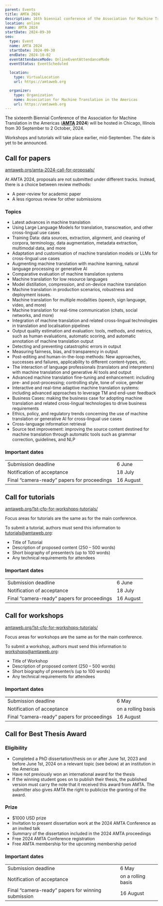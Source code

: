 ```yaml
---
parent: Events
title: AMTA 2024
description: 16th biennial conference of the Association for Machine Translation in the Americas
location: online
name: AMTA 2024
startDate: 2024-09-30
seo:
  type: Event
  name: AMTA 2024
  startDate: 2024-09-30
  endDate: 2024-10-02
  eventAttendanceMode: OnlineEventAttendanceMode
  eventStatus: EventScheduled

  location:
    type: VirtualLocation
    url: https://amtaweb.org

  organizer:
    type: Organization
    name: Association for Machine Translation in the Americas
    url: https://amtaweb.org
---
```


The sixteenth Biennial Conference of the Association for Machine Translation in the Americas (**[AMTA](/amta) 2024**) will be hosted in Chicago, Illinois from 30 September to 2 October, 2024.

Workshops and tutorials will take place earlier, mid-September.
The date is yet to be announced.


## Call for papers

[amtaweb.org/amta-2024-call-for-proposals/](https://amtaweb.org/amta-2024-call-for-proposals/)

At AMTA 2024, proposals are not submitted under different tracks.
Instead, there is a choice between review methods:

- A peer-review for academic paper
- A less rigorous review for other submissions


### Topics

- Latest advances in machine translation
- Using Large Language Models for translation, transcreation, and other cross-lingual use cases
- Training Data: data sources, extraction, alignment, and cleaning of corpora, terminology, data augmentation, metadata extraction, multimodal data, and more
- Adaptation and customisation of machine translation models or LLMs for cross-lingual use cases
- Augmenting machine translation with machine learning, natural language processing or generative AI
- Comparative evaluation of machine translation systems
- Machine translation for low resource languages
- Model distillation, compression, and on-device machine translation
- Machine translation in production scenarios, robustness and deployment issues.
- Machine translation for multiple modalities (speech, sign language, video, and more)
- Machine translation for real-time communication (chats, social networks, and more)
- Integration of machine translation and related cross-lingual technologies in translation and localisation pipelines
- Output quality estimation and evaluation: tools, methods, and metrics, such as human evaluations, automatic scoring, and automatic annotation of machine translation output
- Detecting and preventing catastrophic errors in output
- Measuring fairness, bias, and transparency in output
- Post-editing and human-in-the-loop methods: New approaches, successes and failures, applicability to different content-types, etc.
- The interaction of language professionals (translators and interpreters) with machine translation and generative AI tools and output
- Advanced machine translation fine-tuning and enhancement: including pre- and post-processing; controlling style, tone of voice, gender
- Interactive and real-time adaptive machine translation systems: including advanced approaches to leverage TM and end-user feedback
- Business Cases: making the business case for adopting machine translation and related cross-lingual technologies to drive business requirements
- Ethics, policy, and regulatory trends concerning the use of machine translation or generative AI for cross-lingual use cases
- Cross-language information retrieval
-  Source text improvement: improving the source content destined for machine translation through automatic tools such as grammar correction, guidelines, and NLP

### Important dates

|     |     |
| --- | --- |
| Submission deadline | 6 June |
| Notification of acceptance | 18 July |
| Final “camera-ready” papers for proceedings | 16 August |

## Call for tutorials

[amtaweb.org/1st-cfp-for-workshops-tutorials/](https://amtaweb.org/1st-cfp-for-workshops-tutorials/)

Focus areas for tutorials are the same as for the main conference.

To submit a tutorial, authors must send this information to tutorials@amtaweb.org:

- Title of Tutorial
- Description of proposed content (250 – 500 words)
- Short biography of presenter/s (up to 100 words)
- Any technical requirements for attendees

### Important dates

|     |     |
| --- | --- |
| Submission deadline | 6 June |
| Notification of acceptance | 18 July |
| Final “camera-ready” papers for proceedings | 16 August |

## Call for workshops

[amtaweb.org/1st-cfp-for-workshops-tutorials/](https://amtaweb.org/1st-cfp-for-workshops-tutorials/)

Focus areas for workshops are the same as for the main conference.

To submit a workshop, authors must send this information to workshops@amtaweb.org:

- Title of Workshop
- Description of proposed content (250 – 500 words)
- Short biography of presenter/s (up to 100 words)
- Any technical requirements for attendees

### Important dates

|     |     |
| --- | --- |
| Submission deadline | 6 May |
| Notification of acceptance | on a rolling basis |
| Final “camera-ready” papers for proceedings | 16 August |


## Call for Best Thesis Award

### Eligibility

- Completed a PhD dissertation/thesis on or after June 1st, 2023 and before June 1st, 2024 on a relevant topic (see below) at an institution in the Americas
- Have not previously won an international award for the thesis
- If the winning student goes on to publish their thesis, the published version must carry the note that it received this award from AMTA. The submitter also gives AMTA the right to publicize the granting of the award.

### Prize 

- $1000 USD prize
- Invitation to present dissertation work at the 2024 AMTA Conference as an invited talk
- Summary of the dissertation included in the 2024 AMTA proceedings
- Free 2024 AMTA Conference registration
- Free AMTA membership for the upcoming membership period

 
### Important dates  

|     |     |
| --- | --- |
| Submission deadline | 6 May |
| Notification of acceptance | on a rolling basis |
| Final “camera-ready” papers for winning submission | 16 August |
